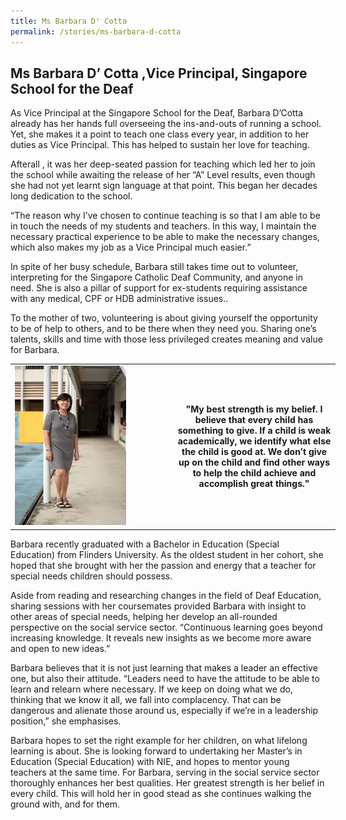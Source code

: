 ```yaml
---
title: Ms Barbara D' Cotta
permalink: /stories/ms-barbara-d-cotta
---
```


## Ms Barbara D’ Cotta ,Vice Principal, Singapore School for the Deaf

As Vice Principal at the Singapore School for the Deaf, Barbara D’Cotta already has her hands full overseeing the ins-and-outs of running a school. Yet, she makes it a point to teach one class every year, in addition to her duties as Vice Principal. This has helped to sustain her love for teaching.

Afterall , it was her deep-seated passion for teaching which led her to join the school while awaiting the release of her “A” Level results, even though she had not yet learnt sign language at that point. This began her decades long dedication to the school.
 
“The reason why I’ve chosen to continue teaching is so that I am able to be in touch the needs of my students and teachers. In this way, I maintain the necessary practical experience to be  able to make the necessary changes, which also makes my job as a Vice Principal much easier.”
 
In spite of her busy schedule, Barbara still takes time out to volunteer, interpreting for the Singapore Catholic Deaf Community, and anyone in need. She is also a pillar of support for ex-students requiring assistance with any medical, CPF or HDB administrative issues..

To the mother of two, volunteering is about giving yourself the opportunity to be of help to others, and to be there when they need you. Sharing one’s talents, skills and time with those less privileged creates meaning and value for Barbara.

<table align="center" border="0" cellpadding="1" cellspacing="1" style="width: 520px;">
	<tbody>
		<tr>
			<td style="width: 50%;"><img alt="Ms Barbara D’ Cotta" src="/images/stories/pages/ms-barbara-d-cotta.jpg" style="width: 178px; height: 255px;" /></td>
			<td style="text-align: center;"><strong style="text-align: center;">"My best strength is my belief. 
I believe that every child has something to give. If a child is weak academically, we identify what else the child is good at. We don’t give up on the child and find other ways to help the child achieve and accomplish great things."</strong></td>
  </tr>
	</tbody>
</table>

Barbara recently graduated with a Bachelor in Education (Special Education) from Flinders University. As the oldest student in her cohort, she hoped that she brought with her the passion and energy that a teacher for special needs children should possess.
 
Aside from reading and researching changes in the field of Deaf Education, sharing sessions with her coursemates provided Barbara with insight to other areas of special needs, helping her develop an all-rounded perspective on the social service sector. “Continuous learning goes beyond increasing knowledge. It reveals new insights as we become more aware and open to new ideas.”
 
Barbara believes that it is not just learning that makes a leader an effective one, but also their attitude. “Leaders need to have the attitude to be able to learn and relearn where necessary. If we keep on doing what we do, thinking that we know it all, we fall into complacency. That can be dangerous and alienate those around us, especially if we’re in a leadership position,” she emphasises.
 
Barbara hopes to set the right example for her children, on what lifelong learning is about.
She is looking forward to undertaking her Master’s in Education (Special Education) with  NIE, and hopes to mentor young teachers at the same time. For Barbara, serving in the social service sector thoroughly enhances her best qualities. Her greatest strength is her belief in every child. This will hold her in good stead as she continues walking the ground with, and for them.
